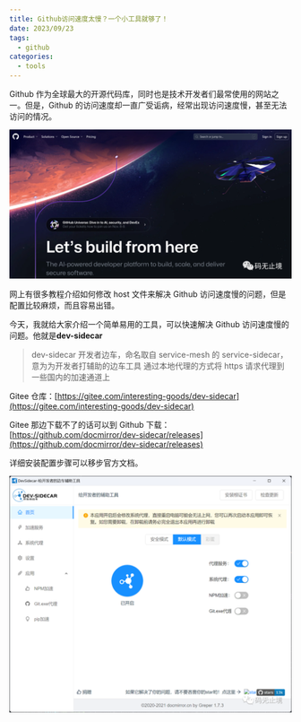 ```yaml
---
title: Github访问速度太慢？一个小工具就够了！
date: 2023/09/23
tags:
  - github
categories:
  - tools
---
```


Github 作为全球最大的开源代码库，同时也是技术开发者们最常使用的网站之一。但是，Github 的访问速度却一直广受诟病，经常出现访问速度慢，甚至无法访问的情况。

![1695474476848](image/1695474476848.png)

网上有很多教程介绍如何修改 host 文件来解决 Github 访问速度慢的问题，但是配置比较麻烦，而且容易出错。

今天，我就给大家介绍一个简单易用的工具，可以快速解决 Github 访问速度慢的问题。他就是**dev-sidecar**

> dev-sidecar
> 开发者边车，命名取自 service-mesh 的 service-sidecar，意为为开发者打辅助的边车工具
> 通过本地代理的方式将 https 请求代理到一些国内的加速通道上

Gitee 仓库：[https://gitee.com/interesting-goods/dev-sidecar](https://gitee.com/interesting-goods/dev-sidecar)

Gitee 那边下载不了的话可以到 Github 下载：[https://github.com/docmirror/dev-sidecar/releases](https://github.com/docmirror/dev-sidecar/releases)

详细安装配置步骤可以移步官方文档。

![1695474508281](image/1695474508281.png)
